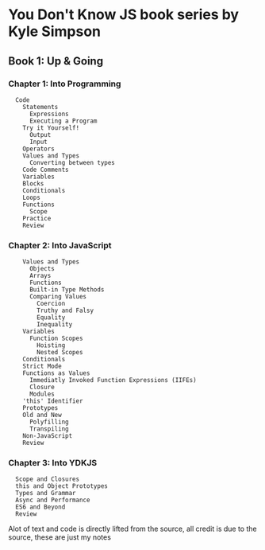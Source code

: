 # You Don't Know JS book series by Kyle Simpson

## Book 1: Up & Going

### Chapter 1: Into Programming
```
  Code
    Statements
  	  Expressions
  	  Executing a Program
  	Try it Yourself!
  	  Output
  	  Input
  	Operators
  	Values and Types
  	  Converting between types
  	Code Comments
  	Variables
  	Blocks
  	Conditionals
  	Loops
  	Functions
  	  Scope
  	Practice
  	Review
```
### Chapter 2: Into JavaScript
```
    Values and Types
      Objects
      Arrays
      Functions
      Built-in Type Methods
      Comparing Values
        Coercion
        Truthy and Falsy
        Equality
        Inequality
    Variables
      Function Scopes
        Hoisting
        Nested Scopes
    Conditionals
    Strict Mode
    Functions as Values
      Immediatly Invoked Function Expressions (IIFEs)
      Closure
      Modules
    'this' Identifier
    Prototypes
    Old and New
      Polyfilling
      Transpiling
    Non-JavaScript
    Review
```
### Chapter 3: Into YDKJS
```
  Scope and Closures
  this and Object Prototypes
  Types and Grammar
  Async and Performance
  ES6 and Beyond
  Review
```





Alot of text and code is directly lifted from the source, all credit is due to the source, these are just my notes

